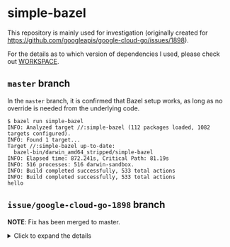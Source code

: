 # simple-bazel

This repository is mainly used for investigation (originally created for https://github.com/googleapis/google-cloud-go/issues/1898).

For the details as to which version of dependencies I used, please check out [WORKSPACE](./WORKSPACE).

## `master` branch

In the `master` branch, it is confirmed that Bazel setup works, as long as no override is needed from the underlying code.

```shell
$ bazel run simple-bazel
INFO: Analyzed target //:simple-bazel (112 packages loaded, 1082 targets configured).
INFO: Found 1 target...
Target //:simple-bazel up-to-date:
  bazel-bin/darwin_amd64_stripped/simple-bazel
INFO: Elapsed time: 872.241s, Critical Path: 81.19s
INFO: 516 processes: 516 darwin-sandbox.
INFO: Build completed successfully, 533 total actions
INFO: Build completed successfully, 533 total actions
hello
```

## `issue/google-cloud-go-1898` branch

**NOTE**: Fix has been merged to master.

<details>
<summary>Click to expand the details</summary>

Ref: https://github.com/googleapis/google-cloud-go/issues/1898

For overriding dependencies that are declared within [`go_rules_dependencies`](https://github.com/bazelbuild/rules_go/blob/master/go/private/repositories.bzl#L24), there is a [guideline on overriding dependencies at `bazelbuild/rules_go`](https://github.com/bazelbuild/rules_go/blob/master/go/workspace.rst#overriding-dependencies).

However, even after following the steps mentioned to override `google.golang.org/genproto` version, I was getting the below error. This seems to indicate the version mismatch, and it may be configuration issue but could not see any other ways.

```shell
$ bazel run simple-bazel
INFO: Analyzed target //:simple-bazel (157 packages loaded, 7892 targets configured).
INFO: Found 1 target...
INFO: From Generating Descriptor Set proto_library @go_googleapis//google/spanner/v1:spanner_proto:
google/spanner/v1/keys.proto:21:1: warning: Import google/api/annotations.proto is unused.
google/spanner/v1/mutation.proto:22:1: warning: Import google/api/annotations.proto is unused.
google/spanner/v1/query_plan.proto:21:1: warning: Import google/api/annotations.proto is unused.
google/spanner/v1/transaction.proto:22:1: warning: Import google/api/annotations.proto is unused.
google/spanner/v1/type.proto:20:1: warning: Import google/api/annotations.proto is unused.
google/spanner/v1/result_set.proto:24:1: warning: Import google/api/annotations.proto is unused.
INFO: From Generating into bazel-out/darwin-fastbuild/bin/external/go_googleapis/google/spanner/v1/darwin_amd64_stripped/spanner_go_proto%/google.golang.org/genproto/googleapis/spanner/v1:
google/spanner/v1/keys.proto: warning: Import google/api/annotations.proto is unused.
google/spanner/v1/mutation.proto: warning: Import google/api/annotations.proto is unused.
google/spanner/v1/query_plan.proto: warning: Import google/api/annotations.proto is unused.
google/spanner/v1/transaction.proto: warning: Import google/api/annotations.proto is unused.
google/spanner/v1/type.proto: warning: Import google/api/annotations.proto is unused.
google/spanner/v1/result_set.proto: warning: Import google/api/annotations.proto is unused.
INFO: From Generating Descriptor Set proto_library @go_googleapis//google/iam/v1:iam_proto:
google/iam/v1/options.proto:20:1: warning: Import google/api/annotations.proto is unused.
google/iam/v1/policy.proto:21:1: warning: Import google/api/annotations.proto is unused.
INFO: From Generating into bazel-out/darwin-fastbuild/bin/external/go_googleapis/google/iam/v1/darwin_amd64_stripped/iam_go_proto%/google.golang.org/genproto/googleapis/iam/v1:
google/iam/v1/options.proto: warning: Import google/api/annotations.proto is unused.
google/iam/v1/policy.proto: warning: Import google/api/annotations.proto is unused.
ERROR: /private/var/tmp/_bazel_ryota/d4ed1f7520bc209aa88b0b310e127cd6/external/com_google_cloud_go_spanner/BUILD.bazel:3:1: GoCompilePkg external/com_google_cloud_go_spanner/darwin_amd64_stripped/go_default_library%/cloud.google.com/go/spanner.a failed (Exit 1) builder failed: error executing command bazel-out/host/bin/external/go_sdk/builder compilepkg -sdk external/go_sdk -installsuffix darwin_amd64 -src external/com_google_cloud_go_spanner/batch.go -src ... (remaining 103 argument(s) skipped)

Use --sandbox_debug to see verbose messages from the sandbox
compilepkg: error running subcommand: exit status 2
/private/var/tmp/_bazel_ryota/d4ed1f7520bc209aa88b0b310e127cd6/sandbox/darwin-sandbox/556/execroot/com_github_rytswd_simple_bazel/external/com_google_cloud_go_spanner/batch.go:185:3: unknown field 'QueryOptions' in struct literal of type "google.golang.org/genproto/googleapis/spanner/v1".ExecuteSqlRequest
/private/var/tmp/_bazel_ryota/d4ed1f7520bc209aa88b0b310e127cd6/sandbox/darwin-sandbox/556/execroot/com_github_rytswd_simple_bazel/external/com_google_cloud_go_spanner/client.go:286:20: undefined: "google.golang.org/genproto/googleapis/spanner/v1".ExecuteSqlRequest_QueryOptions
/private/var/tmp/_bazel_ryota/d4ed1f7520bc209aa88b0b310e127cd6/sandbox/darwin-sandbox/556/execroot/com_github_rytswd_simple_bazel/external/com_google_cloud_go_spanner/pdml.go:76:3: unknown field 'QueryOptions' in struct literal of type "google.golang.org/genproto/googleapis/spanner/v1".ExecuteSqlRequest
/private/var/tmp/_bazel_ryota/d4ed1f7520bc209aa88b0b310e127cd6/sandbox/darwin-sandbox/556/execroot/com_github_rytswd_simple_bazel/external/com_google_cloud_go_spanner/transaction.go:222:11: undefined: "google.golang.org/genproto/googleapis/spanner/v1".ExecuteSqlRequest_QueryOptions
/private/var/tmp/_bazel_ryota/d4ed1f7520bc209aa88b0b310e127cd6/sandbox/darwin-sandbox/556/execroot/com_github_rytswd_simple_bazel/external/com_google_cloud_go_spanner/transaction.go:230:13: undefined: "google.golang.org/genproto/googleapis/spanner/v1".ExecuteSqlRequest_QueryOptions
/private/var/tmp/_bazel_ryota/d4ed1f7520bc209aa88b0b310e127cd6/sandbox/darwin-sandbox/556/execroot/com_github_rytswd_simple_bazel/external/com_google_cloud_go_spanner/transaction.go:343:3: unknown field 'QueryOptions' in struct literal of type "google.golang.org/genproto/googleapis/spanner/v1".ExecuteSqlRequest
Target //:simple-bazel failed to build
Use --verbose_failures to see the command lines of failed build steps.
INFO: Elapsed time: 811.744s, Critical Path: 86.87s
INFO: 549 processes: 549 darwin-sandbox.
FAILED: Build did NOT complete successfully
FAILED: Build did NOT complete successfully
```

**Fix**:

- Compile `.proto` with protoc and commit (also correct some error)
- Run `go mod tidy` to pick up all dependencies
- Use `--build_file_proto_mode=disable_global` in `update-repos`

</details>
